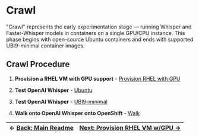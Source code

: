 # Crawl

"Crawl" represents the early experimentation stage — running Whisper and Faster-Whisper models in containers on a single GPU/CPU instance. This phase begins with open-source Ubuntu containers and ends with supported UBI9-minimal container images.

## Crawl Procedure

1. **Provision a RHEL VM with GPU support** - [Provision RHEL with GPU](RHEL_GPU.md)

2. **Test OpenAI Whisper** - [Ubuntu](/crawl/openai-whisper/ubuntu/README.md)

3. **Test OpenAI Whisper** - [UBI9-minimal](/crawl/openai-whisper/ubi/README.md)

4. **Walk onto OpenAI Whisper onto OpenShift** - [Walk](../walk/README.md)

| ← [Back: Main Readme](../README.md) | [Next: Provision RHEL VM w/GPU →](../../../walk/README.md) |
|-----------------------------------------------|--------------------------------------------------------------------|